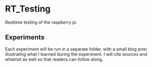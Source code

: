 # RT\_Testing

Realtime testing of the raspberry pi.

## Experiments 

Each experiment will be run in a separate folder, with a small blog post illustrating what I learned
during the experiment. I will cite sources and whatnot as well so that readers can follow along.


